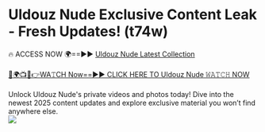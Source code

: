 # Uldouz Nude Exclusive Content Leak - Fresh Updates! (t74w)

🔥 ACCESS NOW 🌍==►► <a href="https://tinyurl.com/yc657z5k" rel="nofollow">Uldouz Nude Latest Collection</a>
<br><br>
[🔴🌍📺📱👉WA𝚃CH Now==►► CLICK HERE TO Uldouz Nude 𝚆𝙰𝚃𝙲𝙷 NOW](https://tinyurl.com/yc657z5k)
<br><br>
Unlock Uldouz Nude's private videos and photos today! Dive into the newest 2025 content updates and explore exclusive material you won’t find anywhere else.
<br>
<a href="https://tinyurl.com/yc657z5k" rel="nofollow" data-target="animated-image.originalLink"><img src="https://camo.githubusercontent.com/8a4f000d20f83aca3bf7ec5f350d767afa0574a8a352519fd8cfa583a6f93a33/68747470733a2f2f692e696d6775722e636f6d2f644a486b345a712e676966" data-canonical-src="https://i.imgur.com/dJHk4Zq.gif" style="max-width: 100%; display: inline-block;" data-target="animated-image.originalImage"></a>
<br>
